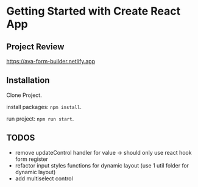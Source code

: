 # Getting Started with Create React App

## Project Review

https://ava-form-builder.netlify.app

## Installation

Clone Project.

install packages: `npm install`.

run project: `npm run start`.

## TODOS

- remove updateControl handler for value -> should only use react hook form register
- refactor input styles functions for dynamic layout (use 1 util folder for dynamic layout)
- add multiselect control
